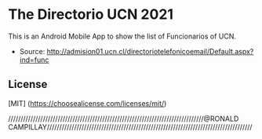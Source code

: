 # The Directorio UCN 2021

This is an Android Mobile App to show the list of Funcionarios of UCN.

* Source: http://admision01.ucn.cl/directoriotelefonicoemail/Default.aspx?ind=func

## License

[MIT] (https://choosealicense.com/licenses/mit/)

///////////////////////////////////////////////////////////////////////////////@RONALD CAMPILLAY///////////////////////////////////////////////////////////////////////////////////
